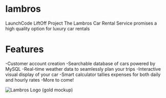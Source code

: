 # lambros
LaunchCode LiftOff Project
The Lambros Car Rental Service promises a high quality option for luxury car rentals
# Features
-Customer account creation
-Searchable database of cars powered by MySQL
-Real-time weather data to seamlessly plan your trips
-Interactive visual display of your car
-Smart calculator tallies expenses for both daily and hourly rates
-More to come!




![Lambros Logo (gold mockup)](https://github.com/ariel-mitchell/lambros/assets/122521905/79511b08-aaa6-414b-84f0-68b9bc902c5f)
